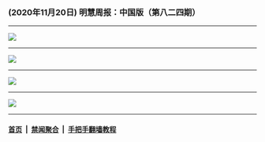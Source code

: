 ### (2020年11月20日) 明慧周报：中国版（第八二四期） 

---

<img src="http://qikan.minghui.org/mhqkpage/qikanimage/2020/11/20/mhzb_824_pdf-online1.png"/><hr/>
<img src="http://qikan.minghui.org/mhqkpage/qikanimage/2020/11/20/mhzb_824_pdf-online2.png"/><hr/>
<img src="http://qikan.minghui.org/mhqkpage/qikanimage/2020/11/20/mhzb_824_pdf-online3.png"/><hr/>
<img src="http://qikan.minghui.org/mhqkpage/qikanimage/2020/11/20/mhzb_824_pdf-online4.png"/><hr/>


#### [首页](../../../..) &nbsp;|&nbsp; [禁闻聚合](https://github.com/gfw-breaker/banned-news) &nbsp;|&nbsp; [手把手翻墙教程](https://github.com/gfw-breaker/guides) 